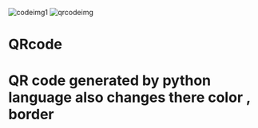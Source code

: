 ![codeimg1](https://github.com/pawan4506/pythonQRcode/assets/128412762/02971c37-468b-4b79-92ad-3982b8bb33d5)
![qrcodeimg](https://github.com/pawan4506/pythonQRcode/assets/128412762/74117423-ef41-4044-8b27-de988c2f27cb)
# QRcode
# QR code generated by python language also changes there color , border 
